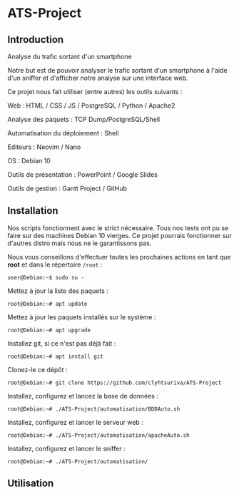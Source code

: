# ATS-Project

## Introduction

Analyse du trafic sortant d'un smartphone

Notre but est de pouvoir analyser le trafic sortant d'un smartphone à l'aide d'un sniffer et d'afficher notre analyse sur une interface web.


Ce projet nous fait utiliser (entre autres) les outils suivants :


Web : HTML / CSS / JS / PostgreSQL / Python / Apache2

Analyse des paquets : TCP Dump/PostgreSQL/Shell

Automatisation du déploiement : Shell

Editeurs : Neovim / Nano

OS : Debian 10

Outils de présentation : PowerPoint / Google Slides

Outils de gestion : Gantt Project / GitHub

## Installation
Nos scripts fonctionnent avec le strict nécessaire. Tous nos tests ont pu se faire sur des machines Debian 10 vierges.
Ce projet pourrais fonctionner sur d'autres distro mais nous ne le garantissons pas.

Nous vous conseillons d'effectuer toutes les prochaines actions en tant que **root** et dans le répertoire ```/root``` :
```Shell
user@Debian:~$ sudo su -
```

Mettez à jour la liste des paquets :
```Shell
root@Debian:~# apt update
```
Mettez à jour les paquets installés sur le système :
```Shell
root@Debian:~# apt upgrade
```

Installez git, si ce n'est pas déjà fait :
```Shell
root@Debian:~# apt install git
```

Clonez-le ce dépôt :
```Shell
root@Debian:~# git clone https://github.com/clyhtsuriva/ATS-Project
```

Installez, configurez et lancez la base de données :
```Shell
root@Debian:~# ./ATS-Project/automatisation/BDDAuto.sh
```

Installez, configurez et lancer le serveur web :
```Shell
root@Debian:~# ./ATS-Project/automatisation/apacheAuto.sh
```

Installez, configurez et lancer le sniffer :
```Shell
root@Debian:~# ./ATS-Project/automatisation/
```

## Utilisation
